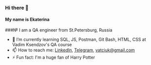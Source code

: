 ### Hi there 👋 
#### My name is Ekaterina
###№ I am a QA engineer from St.Petersburg, Russia

- 🌱 I’m currently learning SQL, JS, Postman, Git Bash, HTML, CSS at Vadim Ksendzov's QA course
- 📫 How to reach me: [LinkedIn](https://www.linkedin.com/in/ekaterina-nesterovaa/), [Telegram](https://t.me/nesterova_katya), vatciuk@gmail.com
- ⚡️ Fun fact: I'm a huge fan of Harry Potter
